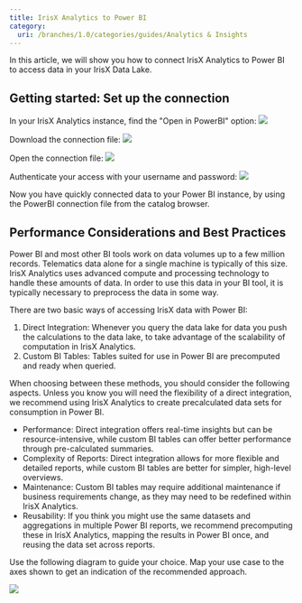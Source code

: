 ```yaml
---
title: IrisX Analytics to Power BI
category:
  uri: /branches/1.0/categories/guides/Analytics & Insights
---
```


In this article, we will show you how to connect IrisX Analytics to Power BI to access data in your IrisX Data Lake.

## Getting started: Set up the connection

In your IrisX Analytics instance, find the "Open in PowerBI" option:
![](https://cdn.statically.io/gh/trackunit/developer-hub/master/guides/analytics/Find+the+open+in+Power+BI+option.png)

Download the connection file:
![](https://cdn.statically.io/gh/trackunit/developer-hub/master/guides/analytics/Download+connection+file.png)

Open the connection file:
![](https://cdn.statically.io/gh/trackunit/developer-hub/master/guides/analytics/Open+the+connection+file.png)

Authenticate your access with your username and password:
![](https://cdn.statically.io/gh/trackunit/developer-hub/master/guides/analytics/Type+in+username+and+password.png)

Now you have quickly connected data to your Power BI instance, by using the PowerBI connection file from the catalog browser.

## Performance Considerations and Best Practices

Power BI and most other BI tools work on data volumes up to a few million records. Telematics data alone for a single machine is typically of this size. IrisX Analytics uses advanced compute and processing technology to handle these amounts of data. In order to use this data in your BI tool, it is typically necessary to preprocess the data in some way.

There are two basic ways of accessing IrisX data with Power BI:

1. Direct Integration: Whenever you query the data lake for data you push the calculations to the data lake, to take advantage of the scalability of computation in IrisX Analytics.
2. Custom BI Tables: Tables suited for use in Power BI are precomputed and ready when queried.


When choosing between these methods, you should consider the following aspects. Unless you know you will need the flexibility of a direct integration, we recommend using IrisX Analytics to create precalculated data sets for consumption in Power BI.


- Performance: Direct integration offers real-time insights but can be resource-intensive, while custom BI tables can offer better performance through pre-calculated summaries.
- Complexity of Reports: Direct integration allows for more flexible and detailed reports, while custom BI tables are better for simpler, high-level overviews.
- Maintenance: Custom BI tables may require additional maintenance if business requirements change, as they may need to be redefined within IrisX Analytics.
- Reusability: If you think you might use the same datasets and aggregations in multiple Power BI reports, we recommend precomputing these in IrisX Analytics, mapping the results in Power BI once, and reusing the data set across reports.

Use the following diagram to guide your choice. Map your use case to the axes shown to get an indication of the recommended approach.

![](https://cdn.statically.io/gh/trackunit/developer-hub/master/guides/analytics/diagram.png)
